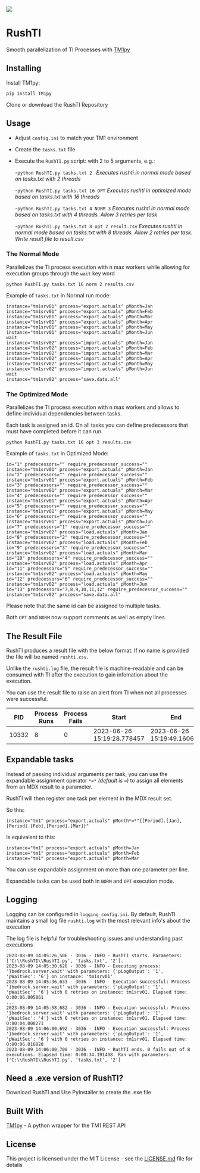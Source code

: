<img src="https://s3-ap-southeast-2.amazonaws.com/downloads.cubewise.com/web_assets/CubewiseLogos/Final+logos_Rushti.png" />

# RushTI

Smooth parallelization of TI Processes with [TM1py](https://code.cubewise.com/tm1py-overview)

## Installing

Install TM1py:

```
pip install TM1py
```

Clone or download the RushTI Repository


## Usage

* Adjust `config.ini` to match your TM1 environment

* Create the `tasks.txt` file

* Execute the `RushTI.py` script: with 2 to 5 arguments, e.g.:

  -`python RushTI.py tasks.txt 2 ` 
*Executes rushti in normal mode based on tasks.txt with 2 threads*

  -`python RushTI.py tasks.txt 16 OPT`
*Executes rushti in optimized mode based on tasks.txt with 16 threads*

  -`python RushTI.py tasks.txt 4 NORM 3`
*Executes rushti in normal mode based on tasks.txt with 4 threads. Allow 3 retries per task*

  -`python RushTI.py tasks.txt 8 opt 2 result.csv`
*Executes rushti in normal mode based on tasks.txt with 8 threads. Allow 2 retries per task. Write result file to result.csv*

### The Normal Mode

Parallelizes the TI process execution with n max workers while allowing for execution groups through the `wait` key word

```
python RushTI.py tasks.txt 16 norm 2 results.csv
```

Example of `tasks.txt` in Normal run mode:
```
instance="tm1srv01" process="export.actuals" pMonth=Jan
instance="tm1srv01" process="export.actuals" pMonth=Feb
instance="tm1srv01" process="export.actuals" pMonth=Mar
instance="tm1srv01" process="export.actuals" pMonth=Apr
instance="tm1srv01" process="export.actuals" pMonth=May
instance="tm1srv01" process="export.actuals" pMonth=Jun
wait
instance="tm1srv02" process="import.actuals" pMonth=Jan
instance="tm1srv02" process="import.actuals" pMonth=Feb
instance="tm1srv02" process="import.actuals" pMonth=Mar
instance="tm1srv02" process="import.actuals" pMonth=Apr
instance="tm1srv02" process="import.actuals" pMonth=May
instance="tm1srv02" process="import.actuals" pMonth=Jun
wait
instance="tm1srv02" process="save.data.all"
```

### The Optimized Mode

Parallelizes the TI process execution with n max workers and allows to define individual dependencies between tasks.

Each task is assigned an id. On all tasks you can define predecessors that must have completed before it can run.


```
python RushTI.py tasks.txt 16 opt 3 results.csv
```

Example of `tasks.txt` in Optimized Mode:
```
id="1" predecessors="" require_predecessor_success="" instance="tm1srv01" process="export.actuals" pMonth=Jan
id="2" predecessors="" require_predecessor_success="" instance="tm1srv01" process="export.actuals" pMonth=Feb
id="3" predecessors="" require_predecessor_success="" instance="tm1srv01" process="export.actuals" pMonth=Mar
id="4" predecessors="" require_predecessor_success="" instance="tm1srv01" process="export.actuals" pMonth=Apr
id="5" predecessors="" require_predecessor_success="" instance="tm1srv01" process="export.actuals" pMonth=May
id="6" predecessors="" require_predecessor_success="" instance="tm1srv01" process="export.actuals" pMonth=Jun
id="7" predecessors="1" require_predecessor_success="" instance="tm1srv02" process="load.actuals" pMonth=Jan
id="8" predecessors="2" require_predecessor_success="" instance="tm1srv02" process="load.actuals" pMonth=Feb
id="9" predecessors="3" require_predecessor_success="" instance="tm1srv02" process="load.actuals" pMonth=Mar
id="10" predecessors="4" require_predecessor_success="" instance="tm1srv02" process="load.actuals" pMonth=Apr
id="11" predecessors="5" require_predecessor_success="" instance="tm1srv02" process="load.actuals" pMonth=May
id="12" predecessors="6" require_predecessor_success="" instance="tm1srv02" process="load.actuals" pMonth=Jun
id="13" predecessors="7,8,9,10,11,12" require_predecessor_success="" instance="tm1srv02" process="save.data.all"
```

Please note that the same id can be assigned to multiple tasks.

Both `OPT` and `NORM` now support comments as well as empty lines


## The Result File


RushTI produces a result file with the below format. If no name is provided the file will be named `rushti.csv`. 

Unlike the `rushti.log` file, 
the result file is machine-readable and can be consumed with TI after the execution to gain infomation about the execution.

You can use the result file to raise an alert from TI when not all processes were successful.

| PID   |Process Runs|Process Fails|Start|End|Runtime|Overall Success|
|-------|---------------------|--------------|-------------------|--------------------|--------------|---------------|
| 10332 |8|0|2023-06-26 15:19:28.778457|2023-06-26 15:19:49.160629|0:00:20.382172|True|

## Expandable tasks

Instead of passing individual arguments per task, you can use the expandable assignment operator `*=*` _(default is `=`)_ 
to assign all elements from an MDX result to a parameter. 

RushTI will then register one task per element in the MDX result set.

So this:
```
instance="tm1" process="export.actuals" pMonth*=*"{[Period].[Jan],[Period].[Feb],[Period].[Mar]}"
```

Is equivalent to this:
```
instance="tm1" process="export.actuals" pMonth=Jan
instance="tm1" process="export.actuals" pMonth=Feb
instance="tm1" process="export.actuals" pMonth=Mar
```

You can use expandable assignment on more than one parameter per line.

Expandable tasks can be used both in `NORM` and `OPT` execution mode.

## Logging

Logging can be configured in `logging_config.ini`.
By default, RushTI maintains a small log file  `rushti.log` with the most relevant info's about the execution

The log file is helpful for troubleshooting issues and understanding past executions

```
2023-08-09 14:05:26,506 - 3036 - INFO - RushTI starts. Parameters: ['C:\\RushTI\\RushTI.py', 'tasks.txt', '2'].
2023-08-09 14:05:30,626 - 3036 - INFO - Executing process: '}bedrock.server.wait' with parameters: {'pLogOutput': '1', 'pWaitSec': '6'} on instance: 'tm1srv01'
2023-08-09 14:05:36,633 - 3036 - INFO - Execution successful: Process '}bedrock.server.wait' with parameters: {'pLogOutput': '1', 'pWaitSec': '6'} with 0 retries on instance: tm1srv01. Elapsed time: 0:00:06.005861
...
2023-08-09 14:05:58,682 - 3036 - INFO - Execution successful: Process '}bedrock.server.wait' with parameters: {'pLogOutput': '1', 'pWaitSec': '4'} with 0 retries on instance: tm1srv01. Elapsed time: 0:00:04.008271
2023-08-09 14:06:00,692 - 3036 - INFO - Execution successful: Process '}bedrock.server.wait' with parameters: {'pLogOutput': '1', 'pWaitSec': '6'} with 0 retries on instance: tm1srv01. Elapsed time: 0:00:06.016828
2023-08-09 14:06:00,700 - 3036 - INFO - RushTI ends. 0 fails out of 8 executions. Elapsed time: 0:00:34.191408. Ran with parameters: ['C:\\RushTI\\RushTI.py', 'tasks.txt', '2']
```

## Need a .exe version of RushTI?

Download RushTI and Use PyInstaller to create the .exe file

## Built With

[TM1py](https://github.com/cubewise-code/TM1py) - A python wrapper for the TM1 REST API


## License

This project is licensed under the MIT License - see the [LICENSE.md](LICENSE.md) file for details
